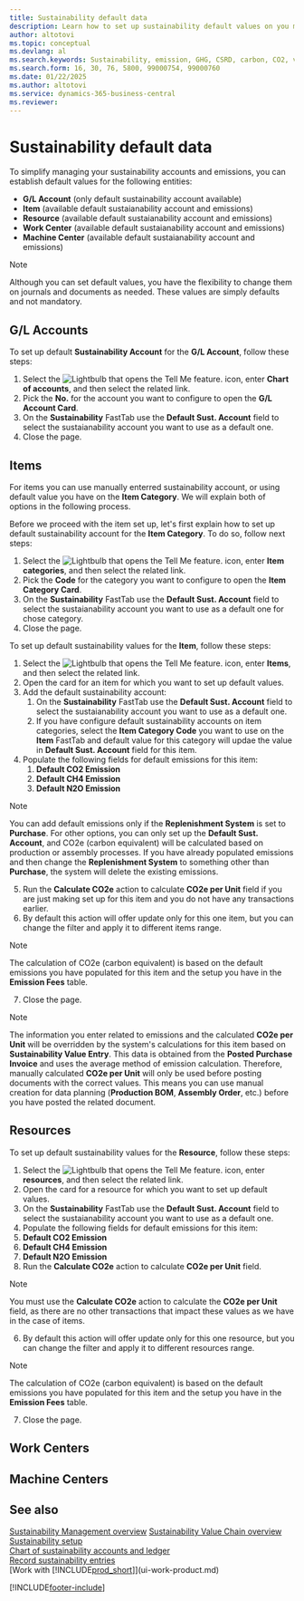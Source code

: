 ```yaml
---
title: Sustainability default data
description: Learn how to set up sustainability default values on you master data you will use across the system.
author: altotovi
ms.topic: conceptual
ms.devlang: al
ms.search.keywords: Sustainability, emission, GHG, CSRD, carbon, CO2, value chain
ms.search.form: 16, 30, 76, 5800, 99000754, 99000760
ms.date: 01/22/2025
ms.author: altotovi
ms.service: dynamics-365-business-central
ms.reviewer: 
---
```


# Sustainability default data   

To simplify managing your sustainability accounts and emissions, you can establish default values for the following entities:  

- **G/L Account** (only default sustainability account available)
- **Item** (available default sustaianability account and emissions)
- **Resource** (available default sustaianability account and emissions)
- **Work Center** (available default sustaianability account and emissions)
- **Machine Center** (available default sustaianability account and emissions)

> [!NOTE]
> Although you can set default values, you have the flexibility to change them on journals and documents as needed. These values are simply defaults and not mandatory.  

## G/L Accounts

To set up default **Sustainability Account** for the **G/L Account**, follow these steps:  

1. Select the ![Lightbulb that opens the Tell Me feature.](media/ui-search/search_small.png "Tell me what you want to do") icon, enter **Chart of accounts**, and then select the related link. 
2. Pick the **No.** for the account you want to configure to open the **G/L Account Card**.  
3. On the **Sustainability** FastTab use the **Default Sust. Account** field to select the sustaianability account you want to use as a default one. 
4. Close the page.   

## Items

For items you can use manually enterred sustainability account, or using default value you have on the **Item Category**. We will explain both of options in the following process.

Before we proceed with the item set up, let's first explain how to set up default sustainability account for the **Item Category**. To do so, follow next steps: 

1. Select the ![Lightbulb that opens the Tell Me feature.](media/ui-search/search_small.png "Tell me what you want to do") icon, enter **Item categories**, and then select the related link.
2. Pick the **Code** for the category you want to configure to open the **Item Category Card**.  
3. On the **Sustainability** FastTab use the **Default Sust. Account** field to select the sustaianability account you want to use as a default one for chose category. 
4. Close the page.   

To set up default sustainability values for the **Item**, follow these steps:  

1. Select the ![Lightbulb that opens the Tell Me feature.](media/ui-search/search_small.png "Tell me what you want to do") icon, enter **Items**, and then select the related link. 
2. Open the card for an item for which you want to set up default values.  
3. Add the default sustainability account:   
   1. On the **Sustainability** FastTab use the **Default Sust. Account** field to select the sustaianability account you want to use as a default one.  
   2. If you have configure default sustainability accounts on item categories, select the **Item Category Code** you want to use on the **Item** FastTab and default value for this category will updae the value in **Default Sust. Account** field for this item. 
4. Populate the following fields for default emissions for this item:   
   1. **Default CO2 Emission** 
   2. **Default CH4 Emission**  
   3. **Default N2O Emission** 

> [!NOTE]
> You can add default emissions only if the **Replenishment System** is set to **Purchase**. For other options, you can only set up the **Default Sust. Account**, and CO2e (carbon equivalent) will be calculated based on production or assembly processes. If you have already populated emissions and then change the **Replenishment System** to something other than **Purchase**, the system will delete the existing emissions.   

5. Run the **Calculate CO2e** action to calculate **CO2e per Unit** field if you are just making set up for this item and you do not have any transactions earlier. 
6. By default this action will offer update only for this one item, but you can change the filter and apply it to different items range.  

> [!NOTE]
> The calculation of CO2e (carbon equivalent) is based on the default emissions you have populated for this item and the setup you have in the **Emission Fees** table.  

7. Close the page.    

> [!NOTE]
> The information you enter related to emissions and the calculated **CO2e per Unit** will be overridden by the system's calculations for this item based on **Sustainability Value Entry**. This data is obtained from the **Posted Purchase Invoice** and uses the average method of emission calculation. Therefore, manually calculated **CO2e per Unit** will only be used before posting documents with the correct values. This means you can use manual creation for data planning (**Production BOM**, **Assembly Order**, etc.) before you have posted the related document.  

## Resources

To set up default sustainability values for the **Resource**, follow these steps:  

1. Select the ![Lightbulb that opens the Tell Me feature.](media/ui-search/search_small.png "Tell me what you want to do") icon, enter **resources**, and then select the related link. 
2. Open the card for a resource for which you want to set up default values.
3. On the **Sustainability** FastTab use the **Default Sust. Account** field to select the sustaianability account you want to use as a default one.  
4.  Populate the following fields for default emissions for this item:   
   1. **Default CO2 Emission** 
   2. **Default CH4 Emission**  
   3. **Default N2O Emission** 
5. Run the **Calculate CO2e** action to calculate **CO2e per Unit** field. 

> [!NOTE]
> You must use the **Calculate CO2e** action to calculate the **CO2e per Unit** field, as there are no other transactions that impact these values as we have in the case of items.  

6. By default this action will offer update only for this one resource, but you can change the filter and apply it to different resources range.  

> [!NOTE]
> The calculation of CO2e (carbon equivalent) is based on the default emissions you have populated for this item and the setup you have in the **Emission Fees** table.  

7. Close the page.    

## Work Centers



## Machine Centers



## See also  

[Sustainability Management overview](finance-manage-sustainability.md) 
[Sustainability Value Chain overview](value-chain-howto-overview.md)
[Sustainability setup](finance-sustainability-setup.md)    
[Chart of sustainability accounts and ledger](finance-sustainability-accounts-ledger.md)    
[Record sustainability entries](finance-sustainability-journal.md)    
[Work with [!INCLUDE[prod_short](includes/prod_short.md)]](ui-work-product.md)    


[!INCLUDE[footer-include](includes/footer-banner.md)]
